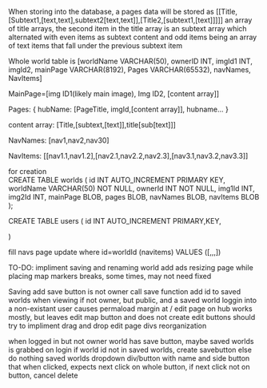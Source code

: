 When storing into the database, a pages data will be stored as [[Title,[Subtext1,[text,text],subtext2[text,text]],[Title2,[subtext1,[text]]]]]
an array of title arrays, the second item in the title array is an subtext array which alternated with even items as subtext content and odd items being an array of text items that fall under the previous subtext item

Whole world table is [worldName VARCHAR(50), ownerID INT, imgId1 INT, imgId2, mainPage VARCHAR(8192), Pages VARCHAR(65532), navNames, NavItems]

MainPage=[img ID1(likely main image), Img ID2, [content array]]

Pages:
{
hubName: [PageTitle, imgId,[content array]],
hubname...
}

content array:
[Title,[subtext,[text]],title[sub[text]]]

NavNames:
[nav1,nav2,nav30]

NavItems:
[[nav1.1,nav1.2],[nav2.1,nav2.2,nav2.3],[nav3.1,nav3.2,nav3.3]]

for creation  
 CREATE TABLE worlds (
id INT AUTO_INCREMENT PRIMARY KEY,
worldName VARCHAR(50) NOT NULL,
ownerId INT NOT NULL,
img1Id INT,
img2Id INT,
mainPage BLOB,
pages BLOB,
navNames BLOB,
navItems BLOB
);

CREATE TABLE users (
id INT AUTO_INCREMENT PRIMARY,KEY,

)

fill navs page
update where id=worldId (navitems) VALUES ([,,,])

TO-DO:
impliment saving and renaming world
add ads
resizing page while placing map markers breaks, some times, may not need fixed

Saving
add save button is not owner
call save function
add id to saved worlds
when viewing if not owner, but public, and a saved world
loggin into a non-existant user causes permaload
margin at /
edit page on hub works mostly, but leaves edit map button and does not create edit buttons
should try to impliment drag and drop edit page divs reorganization

when logged in but not owner
world has save button, maybe saved worlds is grabbed on login
if world id not in saved worlds, create savebutton
else do nothing
saved worlds dropdown
div/button with name and side button that when clicked, expects next click on whole button, if next click not on button, cancel delete
